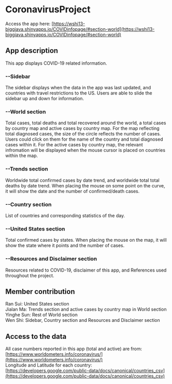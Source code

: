 # CoronavirusProject

Access the app here: [https://wshi13-biggiava.shinyapps.io/COVIDinfopage/#section-world](https://wshi13-biggiava.shinyapps.io/COVIDinfopage/#section-world)

## App description

This app displays COVID-19 related information. 
### --Sidebar
The sidebar displays when the data in the app was last updated, and countries with travel restrictions to the US. Users are able to slide the sidebar up and down for information.
### --World section
Total cases, total deaths and total recovered around the world, a total cases by country map and active cases by country map. For the map reflecting total diagnosed cases, the size of the circle reflects the number of cases. Users could click on them for the name of the country and total diagnosed cases within it. For the active cases by country map, the relevant infromation will be displayed when the mouse cursor is placed on countries within the map.
### --Trends section
Worldwide total confirmed cases by date trend, and worldwide total total deaths by date trend. When placing the mouse on some point on the curve, it will show the date and the number of confirmed/death cases.
### --Country section
List of countries and corresponding statistics of the day.
### --United States section
Total confirmed cases by states. When placing the mouse on the map, it will show the state where it points and the number of cases.
### --Resources and Disclaimer section
Resources related to COVID-19, disclaimer of this app, and References used throughout the project.
  
  
## Member contribution
Ran Sui: United States section  
Jialan Ma: Trends section and active cases by country map in World section  
Yinghe Sun: Rest of World section  
Wen Shi: Sidebar, Country section and Resources and Disclaimer section  

## Access to the data
All case numbers reported in this app (total and active) are from: [https://www.worldometers.info/coronavirus/](https://www.worldometers.info/coronavirus/)  
Longitude and Latitude for each country: [https://developers.google.com/public-data/docs/canonical/countries_csv](https://developers.google.com/public-data/docs/canonical/countries_csv)  

